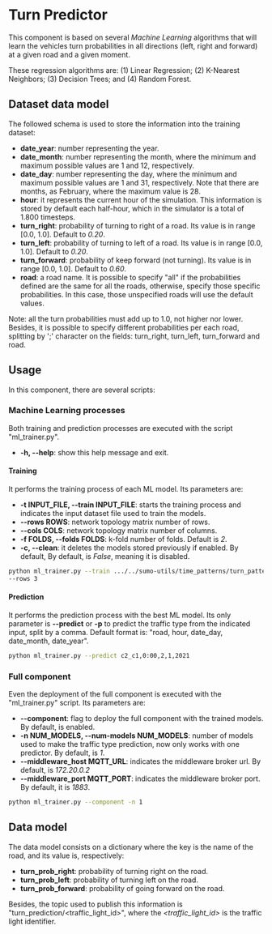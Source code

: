 #  Turn Predictor

This component is based on several *Machine Learning* algorithms that will learn the vehicles turn probabilities in all
directions (left, right and forward) at a given road and a given moment.

These regression algorithms are: (1) Linear Regression; (2) K-Nearest Neighbors; (3) Decision Trees; and 
(4) Random Forest.
  
## Dataset data model
The followed schema is used to store the information into the training dataset:
- **date_year**: number representing the year. 
- **date_month**: number representing the month, where the minimum and maximum possible values are 1 and 12, 
respectively.
- **date_day**: number representing the day, where the minimum and maximum possible values are 1 and 31, respectively. 
  Note that there are months, as February, where the maximum value is 28.
- **hour**: it represents the current hour of the simulation. This information is stored by default each half-hour, 
  which in the simulator is a total of 1.800 timesteps.
- **turn_right**: probability of turning to right of a road. Its value is in range [0.0, 1.0]. Default to *0.20*.
- **turn_left**: probability of turning to left of a road. Its value is in range [0.0, 1.0]. Default to *0.20*.
- **turn_forward**: probability of keep forward (not turning). Its value is in range [0.0, 1.0]. Default to *0.60*.
- **road**: a road name. It is possible to specify "all" if the probabilities defined are the same for all the roads, 
  otherwise, specify those specific probabilities. In this case, those unspecified roads will use the default values.
  
Note: all the turn probabilities must add up to 1.0, not higher nor lower. Besides, it is possible to specify different
probabilities per each road, splitting by ';' character on the fields: turn_right, turn_left, turn_forward and road.

## Usage
In this component, there are several scripts:

### Machine Learning processes
Both training and prediction processes are executed with the script "ml_trainer.py".

-  **-h, --help**: show this help message and exit.

#### Training
It performs the training process of each ML model. Its parameters are:

- **-t INPUT_FILE, --train INPUT_FILE**: starts the training process and indicates the input dataset file used to train 
  the models. 
- **--rows ROWS**: network topology matrix number of rows.
- **--cols COLS**: network topology matrix number of columns.
- **-f FOLDS, --folds FOLDS**: k-fold number of folds. Default is *2*.
- **-c, --clean**: it deletes the models stored previously if enabled. By default, By default, is *False*, 
  meaning it is disabled.

```sh 
python ml_trainer.py --train .../../sumo-utils/time_patterns/turn_patterns/turn_week_route_equal_time.csv -c --cols 3 
--rows 3
```

#### Prediction
It performs the prediction process with the best ML model. Its only parameter is **--predict** or **-p** to predict the 
traffic type from the indicated input, split by a comma. Default format is: "road, hour, date_day, date_month, date_year".

```sh 
python ml_trainer.py --predict c2_c1,0:00,2,1,2021
```

### Full component
Even the deployment of the full component is executed with the "ml_trainer.py" script. Its parameters are: 
- **--component**: flag to deploy the full component with the trained models. By default, is enabled. 
- **-n NUM_MODELS, --num-models NUM_MODELS**: number of models used to make the traffic type prediction, now only works 
  with one predictor. By default, is *1*. 
- **--middleware_host MQTT_URL**: indicates the middleware broker url. By default, is *172.20.0.2* 
- **--middleware_port MQTT_PORT**: indicates the middleware broker port. By default, it is *1883*.

```sh 
python ml_trainer.py --component -n 1
```

## Data model
The data model consists on a dictionary where the key is the name of the road, and its value is, respectively:
- **turn_prob_right**: probability of turning right on the road.
- **turn_prob_left**: probability of turning left on the road.
- **turn_prob_forward**: probability of going forward on the road.  

Besides, the topic used to publish this information is "turn_prediction/<traffic_light_id>", where the 
*<traffic_light_id>* is the traffic light identifier. 



